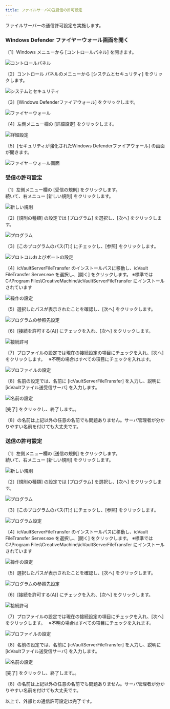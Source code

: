 ```yaml
---
title: ファイルサーバの送受信の許可設定
---
```


ファイルサーバーの通信許可設定を実施します。

### Windows Defender ファイヤーウォール画面を開く

〔1〕Windows メニューから [コントロールパネル] を開きます。

![コントロールパネル](./img/file_server_001.png)

〔2〕コントロール パネルのメニューから [システムとセキュリティ] をクリックします。

![システムとセキュリティ](./img/file_server_002.png)

〔3〕[Windows Defenderファイアウォール] をクリックします。

![ファイヤーウォール](./img/file_server_003.png)

〔4〕左側メニュー欄の [詳細設定] をクリックします。

![詳細設定](./img/file_server_004.png)

〔5〕[セキュリティが強化されたWindows Defenderファイアウォール] の画面が開きます。

![ファイヤーウォール画面](./img/file_server_005.png)


### 受信の許可設定

〔1〕左側メニュー欄の [受信の規則] をクリックします。<br>
続いて、右メニュー [新しい規則] をクリックします。

![新しい規則](./img/file_server_006.png)

〔2〕[規則の種類] の設定では [プログラム] を選択し、[次へ] をクリックします。

![プログラム](./img/file_server_007.png)

〔3〕[このプログラムのパス(T):] にチェックし、[参照] をクリックします。

![プロトコルおよびポートの設定](./img/file_server_008.png)

〔4〕icVaultServerFileTransfer のインストールパスに移動し、icVault FileTransfer Server.exe を選択し、[開く] をクリックします。
※標準では C:\Program Files\CreativeMachine\icVaultServerFileTransfer にインストールされています

![操作の設定](./img/file_server_009.png)

〔5〕選択したパスが表示されたことを確認し、[次へ] をクリックします。

![プログラムの参照先設定](./img/file_server_010.png)

〔6〕[接続を許可する(A)] にチェックを入れ、[次へ] をクリックします。

![接続許可](./img/file_server_011.png)

〔7〕プロファイルの設定では現在の接続設定の項目にチェックを入れ、[次へ] をクリックします。　
※不明の場合はすべての項目にチェックを入れます。

![プロファイルの設定](./img/file_server_012.png)

〔8〕名前の設定では、名前に [icVaultServerFileTransfer] を入力し、説明に [icVaultファイル送受信サーバ] を入力します。

![名前の設定](./img/file_server_013.png)

[完了] をクリックし、終了します。。

<p class="note">〔8〕の名前は上記以外の任意の名前でも問題ありません。サーバ管理者が分かりやすい名前を付けても大丈夫です。</p>


### 送信の許可設定

〔1〕左側メニュー欄の [送信の規則] をクリックします。<br>
続いて、右メニュー [新しい規則] をクリックします。

![新しい規則](./img/file_server_014.png)

〔2〕[規則の種類] の設定では [プログラム] を選択し、[次へ] をクリックします。

![プログラム](./img/file_server_007.png)

〔3〕[このプログラムのパス(T):] にチェックし、[参照] をクリックします。

![プログラム設定](./img/file_server_008.png)

〔4〕icVaultServerFileTransfer のインストールパスに移動し、icVault FileTransfer Server.exe を選択し、[開く] をクリックします。
※標準では C:\Program Files\CreativeMachine\icVaultServerFileTransfer にインストールされています

![操作の設定](./img/file_server_009.png)

〔5〕選択したパスが表示されたことを確認し、[次へ] をクリックします。

![プログラムの参照先設定](./img/file_server_010.png)

〔6〕[接続を許可する(A)] にチェックを入れ、[次へ] をクリックします。

![接続許可](./img/file_server_011.png)

〔7〕プロファイルの設定では現在の接続設定の項目にチェックを入れ、[次へ] をクリックします。　
※不明の場合はすべての項目にチェックを入れます。

![プロファイルの設定](./img/file_server_012.png)

〔8〕名前の設定では、名前に [icVaultServerFileTransfer] を入力し、説明に [icVaultファイル送受信サーバ] を入力します。

![名前の設定](./img/file_server_013.png)

[完了] をクリックし、終了します。。

<p class="note">〔8〕の名前は上記以外の任意の名前でも問題ありません。サーバ管理者が分かりやすい名前を付けても大丈夫です。</p>

以上で、外部との通信許可設定は完了です。
